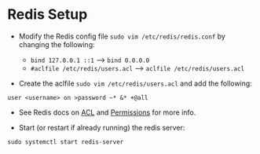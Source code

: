 # Redis Setup

- Modify the Redis config file `sudo vim /etc/redis/redis.conf` by changing the following:
    - `bind 127.0.0.1 ::1` --> `bind 0.0.0.0`
    - `#aclfile /etc/redis/users.acl` --> `aclfile /etc/redis/users.acl`

- Create the aclfile `sudo vim /etc/redis/users.acl` and add the following:
```
user <username> on >password ~* &* +@all
```
- See Redis docs on [ACL](https://redis.io/docs/latest/operate/oss_and_stack/management/security/acl/) and [Permissions](https://redis.io/docs/latest/operate/rc/security/access-control/data-access-control/configure-acls/) for more info.

- Start (or restart if already running) the redis server:
```
sudo systemctl start redis-server 
```